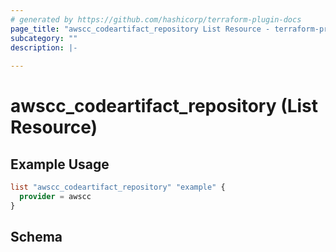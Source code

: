 ```yaml
---
# generated by https://github.com/hashicorp/terraform-plugin-docs
page_title: "awscc_codeartifact_repository List Resource - terraform-provider-awscc"
subcategory: ""
description: |-
  
---
```


# awscc_codeartifact_repository (List Resource)



## Example Usage

```terraform
list "awscc_codeartifact_repository" "example" {
  provider = awscc
}
```

<!-- schema generated by tfplugindocs -->
## Schema
